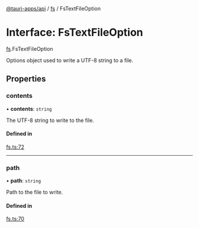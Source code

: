 [@tauri-apps/api](../index.md) / [fs](../modules/fs.md) / FsTextFileOption

# Interface: FsTextFileOption

[fs](../modules/fs.md).FsTextFileOption

Options object used to write a UTF-8 string to a file.

## Properties

### contents

• **contents**: `string`

The UTF-8 string to write to the file.

#### Defined in

[fs.ts:72](https://github.com/tauri-apps/tauri/blob/5c0a8bf/tooling/api/src/fs.ts#L72)

___

### path

• **path**: `string`

Path to the file to write.

#### Defined in

[fs.ts:70](https://github.com/tauri-apps/tauri/blob/5c0a8bf/tooling/api/src/fs.ts#L70)
